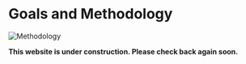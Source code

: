 # Goals and Methodology

![Methodology](https://cssr4africa.github.io/images/CSSRforAfrica_logo_red.png)

<strong>This website is under construction. Please check back again soon.</strong>